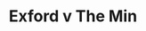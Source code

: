 ---
year: "2014"
serialNumber: "0448" 
game: "Exford"
title: "Exford v The Min"
gameLocation: ""
gameDate: ""
result: ""
resultType: ""
type: "game"
---